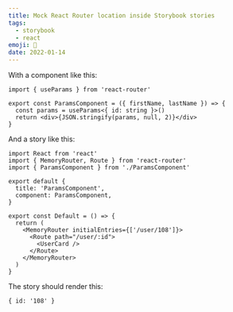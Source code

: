```yaml
---
title: Mock React Router location inside Storybook stories
tags:
  - storybook
  - react
emoji: 📖
date: 2022-01-14
---
```


With a component like this:

```tsx
import { useParams } from 'react-router'

export const ParamsComponent = ({ firstName, lastName }) => {
  const params = useParams<{ id: string }>()
  return <div>{JSON.stringify(params, null, 2)}</div>
}
```

And a story like this:

```tsx
import React from 'react'
import { MemoryRouter, Route } from 'react-router'
import { ParamsComponent } from './ParamsComponent'

export default {
  title: 'ParamsComponent',
  component: ParamsComponent,
}

export const Default = () => {
  return (
    <MemoryRouter initialEntries={['/user/108']}>
      <Route path="/user/:id">
        <UserCard />
      </Route>
    </MemoryRouter>
  )
}
```

The story should render this:

```
{ id: '108' }
```
